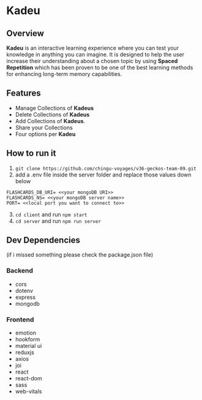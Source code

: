 # Kadeu

## Overview

**Kadeu** is an interactive learning experience where you can test your knowledge in anything you can imagine. It is designed to help the user increase their understanding about a chosen topic by using **Spaced Repetition** which has been proven to be one of the best learning methods for enhancing long-term memory capabilities.

## Features

-   Manage Collections of **Kadeus**
-   Delete Collections of **Kadeus**
-   Add Collections of **Kadeus**.
-   Share your Collections
-   Four options per **Kadeu**

## How to run it

1. `git clone https://github.com/chingu-voyages/v36-geckos-team-09.git`
2. add a .env file inside the server folder and replace those values down below

```
FLASHCARDS_DB_URI= <<your mongoDB URI>>
FLASHCARDS_NS= <<your mongoDB server name>>
PORT= <<local port you want to connect to>>
```

3. `cd client` and run `npm start`
4. `cd server` and run `npm run server`

## Dev Dependencies

(if i missed something please check the package.json file)

### Backend

-   cors
-   dotenv
-   express
-   mongodb

### Frontend

-   emotion
-   hookform
-   material ui
-   reduxjs
-   axios
-   joi
-   react
-   react-dom
-   sass
-   web-vitals
